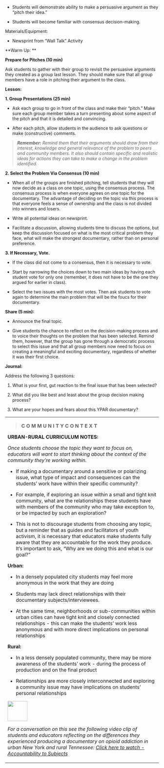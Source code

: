 -   Students will demonstrate ability to make a persuasive argument as they “pitch their idea.”

-   Students will become familiar with consensus decision-making.

Materials/Equipment:

-   Newsprint from “Wall Talk” Activity

**Warm Up: **

**Prepare for Pitches (10 min)**

Ask students to gather with their group to revisit the persuasive arguments they created as a group last lesson. They should make sure that all group members have a role in pitching their argument to the class.

**Lesson:**

**1. Group Presentations (25 min)**

-   Ask each group to go in front of the class and make their “pitch.” Make sure each group member takes a turn presenting about some aspect of the pitch and that it is detailed and convincing.

<!-- -->

-   After each pitch, allow students in the audience to ask questions or make (constructive) comments.

> ***Remember:** Remind them that their arguments should draw from their interest, knowledge and general relevance of the problem to peers and community members. It also should contain specific and realistic ideas for actions they can take to make a change in the problem identified.*

**2. Select the Problem Via Consensus (10 min)**

-   When all of the groups are finished pitching, tell students that they will now decide as a class on one topic, using the consensus process. The consensus process is when everyone agrees on one topic for the documentary. The advantage of deciding on the topic via this process is that everyone feels a sense of ownership and the class is not divided into winners and losers.

-   Write all potential ideas on newsprint.

-   Facilitate a discussion, allowing students time to discuss the options, but keep the discussion focused on what is the most critical problem they face, what will make the strongest documentary, rather than on personal preference.

**3. If Necessary, Vote.**

-   If the class did not come to a consensus, then it is necessary to vote.

<!-- -->

-   Start by narrowing the choices down to two main ideas by having each student vote for only one (remember, it does not have to be the one they argued for earlier in class).

-   Select the two issues with the most votes. Then ask students to vote again to determine the main problem that will be the foucs for their documentary.

**Share (5 min):**

-   Announce the final topic.

-   Give students the chance to reflect on the decision-making process and to voice their thoughts on the problem that has been selected. Remind them, however, that the group has gone through a democratic process to select this issue and that all group members now need to focus on creating a meaningful and exciting documentary, regardless of whether it was their first choice.

**Journal:**

Address the following 3 questions:

1.  What is your first, gut reaction to the final issue that has been selected?

2.  What did you like best and least about the group decision making process?

3.  What are your hopes and fears about this YPAR documentary?

<table>
<tbody>
<tr class="odd">
<td><blockquote>
<p><strong><span class="underline">C O M M U N I T Y C O N T E X T</span></strong></p>
</blockquote>
<p><strong>URBAN-RURAL CURRICULUM NOTES:</strong></p>
<p><em>Once students choose the topic they want to focus on, educators will want to start thinking about the context of the community they’re working within.</em></p>
<ul>
<li><p>If making a documentary around a sensitive or polarizing issue, what type of impact and consequences can the students’ work have within their specific community?</p></li>
</ul>
<ul>
<li><p>For example, if exploring an issue within a small and tight knit community, what are the relationships these students have with members of the community who may take exception to, or be impacted by such an exploration?</p></li>
</ul>
<ul>
<li><p>This is not to discourage students from choosing any topic, but a reminder that as guides and facilitators of youth activism, it is necessary that educators make students fully aware that they are accountable for the work they produce. It’s important to ask, “Why are we doing this and what is our goal?”</p></li>
</ul>
<p><strong>Urban:</strong></p>
<ul>
<li><p>In a densely populated city students may feel more anonymous in the work that they are doing</p></li>
<li><p>Students may lack direct relationships with their documentary subjects/interviewees.</p></li>
<li><p>At the same time, neighborhoods or sub-communities within urban cities can have tight knit and closely connected relationships - this can make the students’ work less anonymous and with more direct implications on personal relationships</p></li>
</ul>
<p><strong>Rural:</strong></p>
<ul>
<li><p>In a less densely populated community, there may be more awareness of the students’ work - during the process of production and on the final product</p></li>
<li><p>Relationships are more closely interconnected and exploring a community issue may have implications on students’ personal relationships</p></li>
</ul>
<p><img src="media/image1.png" style="width:0.67188in;height:0.67188in" /></p>
<p><em>For a conversation on this see the following video clip of students and educators reflecting on the differences they experienced producing a documentary on opioid addiction in urban New York and rural Tennessee: <span class="underline"><a href="https://drive.google.com/file/d/1PDbiNOrF0f_ewKCS2yTAmsM3W5nR9iBy/view?usp=sharing">Click here to watch - Accountability to Subjects</a> </span></em></p></td>
</tr>
</tbody>
</table>
